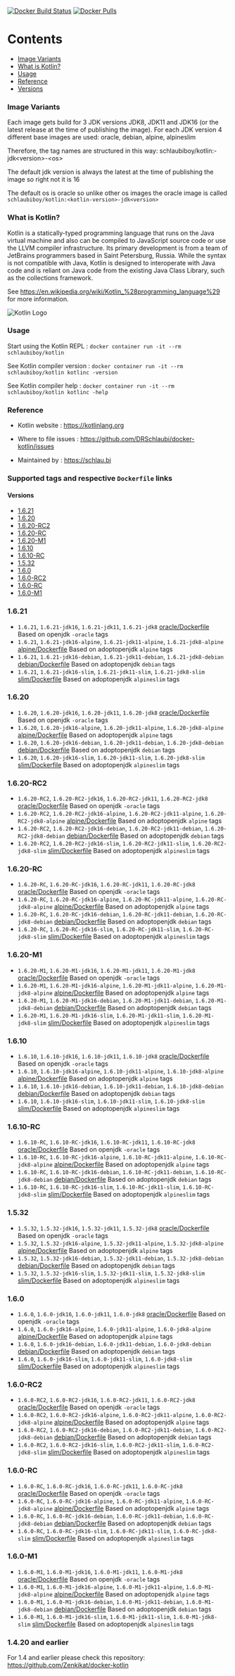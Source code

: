 [![Docker Build Status](https://github.com/DRSchlaubi/docker-kotlin/actions/workflows/release.yaml/badge.svg)](https://github.com/DRSchlaubi/docker-kotlin/actions/workflows/release.yaml) [![Docker Pulls](https://img.shields.io/docker/pulls/schlaubiboy/kotlin)](https://hub.docker.com/r/schlaubiboy/kotlin/)

# Contents
- [Image Variants](#image-variants)
- [What is Kotlin?](#what-is-kotlin)
- [Usage](#usage)
- [Reference](#reference)
- [Versions](#supported-tags-and-respective-dockerfile-links)

### Image Variants
Each image gets build for 3 JDK versions JDK8, JDK11 and JDK16 (or the latest release at the time of publishing the image).
For each JDK version 4 different base images are used: oracle, debian, alpine, alpineslim

Therefore, the tag names are structured in this way:
schlaubiboy/kotlin:<kotlin-version>-jdk\<version>-\<os>

The default jdk version is always the latest at the time of publishing the image so right not it is 16

The default os is oracle so unlike other os images the oracle image is called `schlaubiboy/kotlin:<kotlin-version>-jdk<version>`


### What is Kotlin?

Kotlin is a statically-typed programming language that runs on the Java virtual machine and also can be compiled to JavaScript source code or use the LLVM compiler infrastructure. Its primary development is from a team of JetBrains programmers based in Saint Petersburg, Russia. While the syntax is not compatible with Java, Kotlin is designed to interoperate with Java code and is reliant on Java code from the existing Java Class Library, such as the collections framework.

See https://en.wikipedia.org/wiki/Kotlin_%28programming_language%29 for more information.

![Kotlin Logo](https://github.com/DRSchlaubi/docker-kotlin/raw/main/Kotlin-logo.png)

### Usage

Start using the Kotlin REPL : `docker container run -it --rm schlaubiboy/kotlin`

See Kotlin compiler version : `docker container run -it --rm schlaubiboy/kotlin kotlinc -version`

See Kotlin compiler help : `docker container run -it --rm schlaubiboy/kotlin kotlinc -help`

### Reference

* Kotlin website : https://kotlinlang.org

* Where to file issues : https://github.com/DRSchlaubi/docker-kotlin/issues

* Maintained by : https://schlau.bi

### Supported tags and respective `Dockerfile` links

#### Versions
- [1.6.21](#1621)
- [1.6.20](#1620)
- [1.6.20-RC2](#1620-rc2)
- [1.6.20-RC](#1620-rc)
- [1.6.20-M1](#1620-m1)
- [1.6.10](#1610)
- [1.6.10-RC](#1610-rc)
- [1.5.32](#1532)
- [1.6.0](#160)
- [1.6.0-RC2](#160-rc2)
- [1.6.0-RC](#160-rc)
- [1.6.0-M1](#160-m1)

### 1.6.21
- `1.6.21`, `1.6.21-jdk16`, `1.6.21-jdk11`, `1.6.21-jdk8` [oracle/Dockerfile](https://github.com/DRSchlaubi/docker-kotlin/blob/main/oracle/Dockerfile) Based on openjdk `-oracle` tags
- `1.6.21`, `1.6.21-jdk16-alpine`, `1.6.21-jdk11-alpine`, `1.6.21-jdk8-alpine` [alpine/Dockerfile](https://github.com/DRSchlaubi/docker-kotlin/blob/main/alpine/Dockerfile) Based on adoptopenjdk `alpine` tags
- `1.6.21`, `1.6.21-jdk16-debian`, `1.6.21-jdk11-debian`, `1.6.21-jdk8-debian` [debian/Dockerfile](https://github.com/DRSchlaubi/docker-kotlin/blob/main/debian/Dockerfile) Based on adoptopenjdk `debian` tags
- `1.6.21`, `1.6.21-jdk16-slim`, `1.6.21-jdk11-slim`, `1.6.21-jdk8-slim` [slim/Dockerfile](https://github.com/DRSchlaubi/docker-kotlin/blob/main/slim/Dockerfile) Based on adoptopenjdk `alpineslim` tags
### 1.6.20
- `1.6.20`, `1.6.20-jdk16`, `1.6.20-jdk11`, `1.6.20-jdk8` [oracle/Dockerfile](https://github.com/DRSchlaubi/docker-kotlin/blob/main/oracle/Dockerfile) Based on openjdk `-oracle` tags
- `1.6.20`, `1.6.20-jdk16-alpine`, `1.6.20-jdk11-alpine`, `1.6.20-jdk8-alpine` [alpine/Dockerfile](https://github.com/DRSchlaubi/docker-kotlin/blob/main/alpine/Dockerfile) Based on adoptopenjdk `alpine` tags
- `1.6.20`, `1.6.20-jdk16-debian`, `1.6.20-jdk11-debian`, `1.6.20-jdk8-debian` [debian/Dockerfile](https://github.com/DRSchlaubi/docker-kotlin/blob/main/debian/Dockerfile) Based on adoptopenjdk `debian` tags
- `1.6.20`, `1.6.20-jdk16-slim`, `1.6.20-jdk11-slim`, `1.6.20-jdk8-slim` [slim/Dockerfile](https://github.com/DRSchlaubi/docker-kotlin/blob/main/slim/Dockerfile) Based on adoptopenjdk `alpineslim` tags
### 1.6.20-RC2
- `1.6.20-RC2`, `1.6.20-RC2-jdk16`, `1.6.20-RC2-jdk11`, `1.6.20-RC2-jdk8` [oracle/Dockerfile](https://github.com/DRSchlaubi/docker-kotlin/blob/main/oracle/Dockerfile) Based on openjdk `-oracle` tags
- `1.6.20-RC2`, `1.6.20-RC2-jdk16-alpine`, `1.6.20-RC2-jdk11-alpine`, `1.6.20-RC2-jdk8-alpine` [alpine/Dockerfile](https://github.com/DRSchlaubi/docker-kotlin/blob/main/alpine/Dockerfile) Based on adoptopenjdk `alpine` tags
- `1.6.20-RC2`, `1.6.20-RC2-jdk16-debian`, `1.6.20-RC2-jdk11-debian`, `1.6.20-RC2-jdk8-debian` [debian/Dockerfile](https://github.com/DRSchlaubi/docker-kotlin/blob/main/debian/Dockerfile) Based on adoptopenjdk `debian` tags
- `1.6.20-RC2`, `1.6.20-RC2-jdk16-slim`, `1.6.20-RC2-jdk11-slim`, `1.6.20-RC2-jdk8-slim` [slim/Dockerfile](https://github.com/DRSchlaubi/docker-kotlin/blob/main/slim/Dockerfile) Based on adoptopenjdk `alpineslim` tags
### 1.6.20-RC
- `1.6.20-RC`, `1.6.20-RC-jdk16`, `1.6.20-RC-jdk11`, `1.6.20-RC-jdk8` [oracle/Dockerfile](https://github.com/DRSchlaubi/docker-kotlin/blob/main/oracle/Dockerfile) Based on openjdk `-oracle` tags
- `1.6.20-RC`, `1.6.20-RC-jdk16-alpine`, `1.6.20-RC-jdk11-alpine`, `1.6.20-RC-jdk8-alpine` [alpine/Dockerfile](https://github.com/DRSchlaubi/docker-kotlin/blob/main/alpine/Dockerfile) Based on adoptopenjdk `alpine` tags
- `1.6.20-RC`, `1.6.20-RC-jdk16-debian`, `1.6.20-RC-jdk11-debian`, `1.6.20-RC-jdk8-debian` [debian/Dockerfile](https://github.com/DRSchlaubi/docker-kotlin/blob/main/debian/Dockerfile) Based on adoptopenjdk `debian` tags
- `1.6.20-RC`, `1.6.20-RC-jdk16-slim`, `1.6.20-RC-jdk11-slim`, `1.6.20-RC-jdk8-slim` [slim/Dockerfile](https://github.com/DRSchlaubi/docker-kotlin/blob/main/slim/Dockerfile) Based on adoptopenjdk `alpineslim` tags
### 1.6.20-M1
- `1.6.20-M1`, `1.6.20-M1-jdk16`, `1.6.20-M1-jdk11`, `1.6.20-M1-jdk8` [oracle/Dockerfile](https://github.com/DRSchlaubi/docker-kotlin/blob/main/oracle/Dockerfile) Based on openjdk `-oracle` tags
- `1.6.20-M1`, `1.6.20-M1-jdk16-alpine`, `1.6.20-M1-jdk11-alpine`, `1.6.20-M1-jdk8-alpine` [alpine/Dockerfile](https://github.com/DRSchlaubi/docker-kotlin/blob/main/alpine/Dockerfile) Based on adoptopenjdk `alpine` tags
- `1.6.20-M1`, `1.6.20-M1-jdk16-debian`, `1.6.20-M1-jdk11-debian`, `1.6.20-M1-jdk8-debian` [debian/Dockerfile](https://github.com/DRSchlaubi/docker-kotlin/blob/main/debian/Dockerfile) Based on adoptopenjdk `debian` tags
- `1.6.20-M1`, `1.6.20-M1-jdk16-slim`, `1.6.20-M1-jdk11-slim`, `1.6.20-M1-jdk8-slim` [slim/Dockerfile](https://github.com/DRSchlaubi/docker-kotlin/blob/main/slim/Dockerfile) Based on adoptopenjdk `alpineslim` tags
### 1.6.10
- `1.6.10`, `1.6.10-jdk16`, `1.6.10-jdk11`, `1.6.10-jdk8` [oracle/Dockerfile](https://github.com/DRSchlaubi/docker-kotlin/blob/main/oracle/Dockerfile) Based on openjdk `-oracle` tags
- `1.6.10`, `1.6.10-jdk16-alpine`, `1.6.10-jdk11-alpine`, `1.6.10-jdk8-alpine` [alpine/Dockerfile](https://github.com/DRSchlaubi/docker-kotlin/blob/main/alpine/Dockerfile) Based on adoptopenjdk `alpine` tags
- `1.6.10`, `1.6.10-jdk16-debian`, `1.6.10-jdk11-debian`, `1.6.10-jdk8-debian` [debian/Dockerfile](https://github.com/DRSchlaubi/docker-kotlin/blob/main/debian/Dockerfile) Based on adoptopenjdk `debian` tags
- `1.6.10`, `1.6.10-jdk16-slim`, `1.6.10-jdk11-slim`, `1.6.10-jdk8-slim` [slim/Dockerfile](https://github.com/DRSchlaubi/docker-kotlin/blob/main/slim/Dockerfile) Based on adoptopenjdk `alpineslim` tags
### 1.6.10-RC
- `1.6.10-RC`, `1.6.10-RC-jdk16`, `1.6.10-RC-jdk11`, `1.6.10-RC-jdk8` [oracle/Dockerfile](https://github.com/DRSchlaubi/docker-kotlin/blob/main/oracle/Dockerfile) Based on openjdk `-oracle` tags
- `1.6.10-RC`, `1.6.10-RC-jdk16-alpine`, `1.6.10-RC-jdk11-alpine`, `1.6.10-RC-jdk8-alpine` [alpine/Dockerfile](https://github.com/DRSchlaubi/docker-kotlin/blob/main/alpine/Dockerfile) Based on adoptopenjdk `alpine` tags
- `1.6.10-RC`, `1.6.10-RC-jdk16-debian`, `1.6.10-RC-jdk11-debian`, `1.6.10-RC-jdk8-debian` [debian/Dockerfile](https://github.com/DRSchlaubi/docker-kotlin/blob/main/debian/Dockerfile) Based on adoptopenjdk `debian` tags
- `1.6.10-RC`, `1.6.10-RC-jdk16-slim`, `1.6.10-RC-jdk11-slim`, `1.6.10-RC-jdk8-slim` [slim/Dockerfile](https://github.com/DRSchlaubi/docker-kotlin/blob/main/slim/Dockerfile) Based on adoptopenjdk `alpineslim` tags
### 1.5.32
- `1.5.32`, `1.5.32-jdk16`, `1.5.32-jdk11`, `1.5.32-jdk8` [oracle/Dockerfile](https://github.com/DRSchlaubi/docker-kotlin/blob/main/oracle/Dockerfile) Based on openjdk `-oracle` tags
- `1.5.32`, `1.5.32-jdk16-alpine`, `1.5.32-jdk11-alpine`, `1.5.32-jdk8-alpine` [alpine/Dockerfile](https://github.com/DRSchlaubi/docker-kotlin/blob/main/alpine/Dockerfile) Based on adoptopenjdk `alpine` tags
- `1.5.32`, `1.5.32-jdk16-debian`, `1.5.32-jdk11-debian`, `1.5.32-jdk8-debian` [debian/Dockerfile](https://github.com/DRSchlaubi/docker-kotlin/blob/main/debian/Dockerfile) Based on adoptopenjdk `debian` tags
- `1.5.32`, `1.5.32-jdk16-slim`, `1.5.32-jdk11-slim`, `1.5.32-jdk8-slim` [slim/Dockerfile](https://github.com/DRSchlaubi/docker-kotlin/blob/main/slim/Dockerfile) Based on adoptopenjdk `alpineslim` tags
### 1.6.0
- `1.6.0`, `1.6.0-jdk16`, `1.6.0-jdk11`, `1.6.0-jdk8` [oracle/Dockerfile](https://github.com/DRSchlaubi/docker-kotlin/blob/main/oracle/Dockerfile) Based on openjdk `-oracle` tags
- `1.6.0`, `1.6.0-jdk16-alpine`, `1.6.0-jdk11-alpine`, `1.6.0-jdk8-alpine` [alpine/Dockerfile](https://github.com/DRSchlaubi/docker-kotlin/blob/main/alpine/Dockerfile) Based on adoptopenjdk `alpine` tags
- `1.6.0`, `1.6.0-jdk16-debian`, `1.6.0-jdk11-debian`, `1.6.0-jdk8-debian` [debian/Dockerfile](https://github.com/DRSchlaubi/docker-kotlin/blob/main/debian/Dockerfile) Based on adoptopenjdk `debian` tags
- `1.6.0`, `1.6.0-jdk16-slim`, `1.6.0-jdk11-slim`, `1.6.0-jdk8-slim` [slim/Dockerfile](https://github.com/DRSchlaubi/docker-kotlin/blob/main/slim/Dockerfile) Based on adoptopenjdk `alpineslim` tags
### 1.6.0-RC2
- `1.6.0-RC2`, `1.6.0-RC2-jdk16`, `1.6.0-RC2-jdk11`, `1.6.0-RC2-jdk8` [oracle/Dockerfile](https://github.com/DRSchlaubi/docker-kotlin/blob/main/oracle/Dockerfile) Based on openjdk `-oracle` tags
- `1.6.0-RC2`, `1.6.0-RC2-jdk16-alpine`, `1.6.0-RC2-jdk11-alpine`, `1.6.0-RC2-jdk8-alpine` [alpine/Dockerfile](https://github.com/DRSchlaubi/docker-kotlin/blob/main/alpine/Dockerfile) Based on adoptopenjdk `alpine` tags
- `1.6.0-RC2`, `1.6.0-RC2-jdk16-debian`, `1.6.0-RC2-jdk11-debian`, `1.6.0-RC2-jdk8-debian` [debian/Dockerfile](https://github.com/DRSchlaubi/docker-kotlin/blob/main/debian/Dockerfile) Based on adoptopenjdk `debian` tags
- `1.6.0-RC2`, `1.6.0-RC2-jdk16-slim`, `1.6.0-RC2-jdk11-slim`, `1.6.0-RC2-jdk8-slim` [slim/Dockerfile](https://github.com/DRSchlaubi/docker-kotlin/blob/main/slim/Dockerfile) Based on adoptopenjdk `alpineslim` tags
### 1.6.0-RC
- `1.6.0-RC`, `1.6.0-RC-jdk16`, `1.6.0-RC-jdk11`, `1.6.0-RC-jdk8` [oracle/Dockerfile](https://github.com/DRSchlaubi/docker-kotlin/blob/main/oracle/Dockerfile) Based on openjdk `-oracle` tags
- `1.6.0-RC`, `1.6.0-RC-jdk16-alpine`, `1.6.0-RC-jdk11-alpine`, `1.6.0-RC-jdk8-alpine` [alpine/Dockerfile](https://github.com/DRSchlaubi/docker-kotlin/blob/main/alpine/Dockerfile) Based on adoptopenjdk `alpine` tags
- `1.6.0-RC`, `1.6.0-RC-jdk16-debian`, `1.6.0-RC-jdk11-debian`, `1.6.0-RC-jdk8-debian` [debian/Dockerfile](https://github.com/DRSchlaubi/docker-kotlin/blob/main/debian/Dockerfile) Based on adoptopenjdk `debian` tags
- `1.6.0-RC`, `1.6.0-RC-jdk16-slim`, `1.6.0-RC-jdk11-slim`, `1.6.0-RC-jdk8-slim` [slim/Dockerfile](https://github.com/DRSchlaubi/docker-kotlin/blob/main/slim/Dockerfile) Based on adoptopenjdk `alpineslim` tags
### 1.6.0-M1
- `1.6.0-M1`, `1.6.0-M1-jdk16`, `1.6.0-M1-jdk11`, `1.6.0-M1-jdk8` [oracle/Dockerfile](https://github.com/DRSchlaubi/docker-kotlin/blob/main/oracle/Dockerfile) Based on openjdk `-oracle` tags
- `1.6.0-M1`, `1.6.0-M1-jdk16-alpine`, `1.6.0-M1-jdk11-alpine`, `1.6.0-M1-jdk8-alpine` [alpine/Dockerfile](https://github.com/DRSchlaubi/docker-kotlin/blob/main/alpine/Dockerfile) Based on adoptopenjdk `alpine` tags
- `1.6.0-M1`, `1.6.0-M1-jdk16-debian`, `1.6.0-M1-jdk11-debian`, `1.6.0-M1-jdk8-debian` [debian/Dockerfile](https://github.com/DRSchlaubi/docker-kotlin/blob/main/debian/Dockerfile) Based on adoptopenjdk `debian` tags
- `1.6.0-M1`, `1.6.0-M1-jdk16-slim`, `1.6.0-M1-jdk11-slim`, `1.6.0-M1-jdk8-slim` [slim/Dockerfile](https://github.com/DRSchlaubi/docker-kotlin/blob/main/slim/Dockerfile) Based on adoptopenjdk `alpineslim` tags


### 1.4.20 and earlier
For 1.4 and earlier please check this repository: https://github.com/Zenkikat/docker-kotlin
